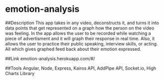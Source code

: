 # emotion-analysis

##Description
This app takes in any video, deconstructs it, and turns it into data points that get represented on a graph how the person on the video was feeling.
In the app allows the user to be recorded while watching a piece of advertisment and it will graph their response in real time.
Also, it allows the user to practice their public speaking, interview skills, or acting. All which gives graphed feed back about their emotion expressed.


##Link
emotion-analysis.herokuapp.com/#/

##Tools
Angular, Node, Express, Kairos API, AddPipe API, Socket.io, High Charts Library



